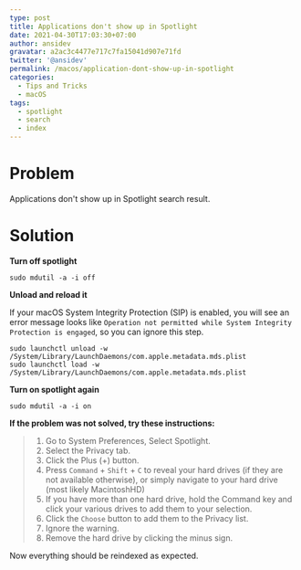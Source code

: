 ```yaml
---
type: post
title: Applications don't show up in Spotlight
date: 2021-04-30T17:03:30+07:00
author: ansidev
gravatar: a2ac3c4477e717c7fa15041d907e71fd
twitter: '@ansidev'
permalink: /macos/application-dont-show-up-in-spotlight
categories:
  - Tips and Tricks
  - macOS
tags:
  - spotlight
  - search
  - index
---
```


# Problem

Applications don't show up in Spotlight search result.

# Solution

**Turn off spotlight**

```shell
sudo mdutil -a -i off
```

**Unload and reload it**

If your macOS System Integrity Protection (SIP) is enabled, you will see an error message looks like `Operation not permitted while System Integrity Protection is engaged`, so you can ignore this step.

```shell
sudo launchctl unload -w /System/Library/LaunchDaemons/com.apple.metadata.mds.plist
sudo launchctl load -w /System/Library/LaunchDaemons/com.apple.metadata.mds.plist
```

**Turn on spotlight again**

```shell
sudo mdutil -a -i on
```

**If the problem was not solved, try these instructions:**

> 1. Go to System Preferences, Select Spotlight.
> 2. Select the Privacy tab.
> 3. Click the Plus (+) button.
> 4. Press `Command` + `Shift` + `C` to reveal your hard drives (if they are not available otherwise),
     or simply navigate to your hard drive (most likely MacintoshHD)
> 5. If you have more than one hard drive, hold the Command key and click your various drives to add them to your selection.
> 6. Click the `Choose` button to add them to the Privacy list.
> 7. Ignore the warning.
> 8. Remove the hard drive by clicking the minus sign.

Now everything should be reindexed as expected.
